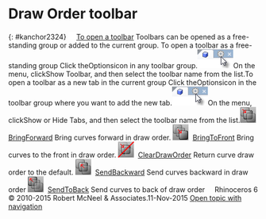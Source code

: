 ---
---


# Draw Order toolbar
{: #kanchor2324}
 [![images/transparent.gif](images/transparent.gif)To open a toolbar](javascript:void(0);) Toolbars can be opened as a free-standing group or added to the current group.
To open a toolbar as a free-standing group
Click theOptionsicon in any toolbar group.![images/toolbar-howtoopen.png](images/toolbar-howtoopen.png)On the menu, clickShow Toolbar, and then select the toolbar name from the list.To open a toolbar as a new tab in the current group
Click theOptionsicon in the toolbar group where you want to add the new tab.![images/toolbar-howtoopen.png](images/toolbar-howtoopen.png)On the menu, clickShow or Hide Tabs, and then select the toolbar name from the list.![images/bringforward.png](images/bringforward.png) [BringForward](draworder.html#bringforward) 
Bring curves forward in draw order.
![images/bringtofront.png](images/bringtofront.png) [BringToFront](draworder.html#bringtofront) 
Bring curves to the front in draw order.
![images/cleardraworder.png](images/cleardraworder.png) [ClearDrawOrder](draworder.html#cleardraworder) 
Return curve draw order to the default.
![images/sendbackward.png](images/sendbackward.png) [SendBackward](draworder.html#sendbackward) 
Send curves backward in draw order
![images/sendtoback.png](images/sendtoback.png) [SendToBack](draworder.html#sendtoback) 
Send curves to back of draw order
&#160;
&#160;
Rhinoceros 6 © 2010-2015 Robert McNeel &amp; Associates.11-Nov-2015
 [Open topic with navigation](draw-order-toolbar.html) 

